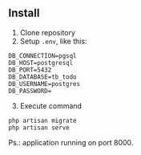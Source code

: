## Install

1. Clone repository
2. Setup `.env`, like this:
```
DB_CONNECTION=pgsql
DB_HOST=postgresql
DB_PORT=5432
DB_DATABASE=tb_todo
DB_USERNAME=postgres
DB_PASSWORD=
```
3. Execute command

```
php artisan migrate
php artisan serve
```

Ps.: application running on port 8000.
